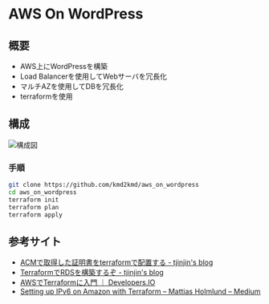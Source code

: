 # AWS On WordPress

## 概要

- AWS上にWordPressを構築
- Load Balancerを使用してWebサーバを冗長化
- マルチAZを使用してDBを冗長化
- terraformを使用

## 構成

![構成図](https://github.com/kmd2kmd/aws_on_wordpress/images.diagram.png)

### 手順

```bash s
git clone https://github.com/kmd2kmd/aws_on_wordpress
cd aws_on_wordpress
terraform init
terraform plan
terraform apply
```

## 参考サイト

- [ACMで取得した証明書をterraformで配置する - tjinjin's blog](http://cross-black777.hatenablog.com/entry/2016/11/17/231733)
- [TerraformでRDSを構築するぞ - tjinjin's blog](http://cross-black777.hatenablog.com/entry/2016/04/13/233208)
- [AWSでTerraformに入門 ｜ Developers.IO](https://dev.classmethod.jp/cloud/terraform-getting-started-with-aws/)
- [Setting up IPv6 on Amazon with Terraform – Mattias Holmlund – Medium](https://medium.com/@mattias.holmlund/setting-up-ipv6-on-amazon-with-terraform-e14b3bfef577)
